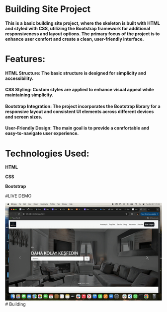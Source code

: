 # Building Site Project

<h4>This is a basic building site project, where the skeleton is built with HTML and styled with CSS, utilizing the Bootstrap framework for additional responsiveness and layout options. The primary focus of the project is to enhance user comfort and create a clean, user-friendly interface.</h4>

<h1>Features:</h1>

<h4><b>HTML Structure:</b> The basic structure is designed for simplicity and accessibility.</h4>

<h4><b>CSS Styling:</b> Custom styles are applied to enhance visual appeal while maintaining simplicity.</h4>

<h4><b>Bootstrap Integration:</b> The project incorporates the Bootstrap library for a responsive layout and consistent UI elements across different devices and screen sizes.</h4>

<h4><b>User-Friendly Design:</b> The main goal is to provide a comfortable and easy-to-navigate user experience.</h4>

<h1>Technologies Used:</h1>
<b>HTML

CSS

Bootstrap</b>

#LIVE DEMO

![](building.gif)# Building

